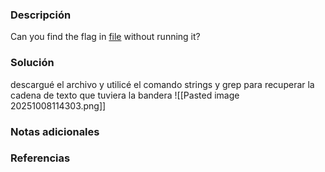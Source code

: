 ### Descripción 
Can you find the flag in [file](https://jupiter.challenges.picoctf.org/static/5bd86036f013ac3b9c958499adf3e2e2/strings) without running it?
### Solución 
descargué el archivo y utilicé el comando strings y grep para recuperar la cadena de texto que tuviera la bandera
![[Pasted image 20251008114303.png]]
### Notas adicionales
### Referencias